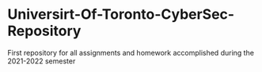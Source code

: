 # Universirt-Of-Toronto-CyberSec-Repository
First repository for all assignments and homework accomplished during the 2021-2022 semester

